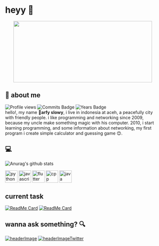 # heyy :wave:
<p align="center">
  <img src="https://i.pinimg.com/originals/0c/6a/87/0c6a8788d5a21cb84faec253ab0c8804.gif" height="200" width="450"/>
</p>



## :boy: about me 
![Profile views](https://gpvc.arturio.dev/slowy07) ![Commits Badge](https://badges.pufler.dev/commits/monthly/slowy07) ![Years Badge](https://badges.pufler.dev/years/slowy07)\
hello!, my name :boy:**arfy slowy**, i live in indonesia at aceh, a peacefully city with friendly people. i like programming and networking since 2009, because my uncle make something magic with his computer. 2010, i start learning programming, and some information about networking, my first program i create simple calculator and guessing game :blush:.
## :computer:
![Anurag's github stats](https://github-readme-stats.vercel.app/api?username=slowy07&show_icons=true&theme=bear)
<p align="left">
  <img src="https://cdn.icon-icons.com/icons2/112/PNG/512/python_18894.png" width="40" height="40"alt="python">
  <img src="https://cdn.icon-icons.com/icons2/2108/PNG/512/javascript_icon_130900.png" width="40" height="40" alt="javascript">
  <img src="https://cdn.icon-icons.com/icons2/2107/PNG/512/file_type_flutter_icon_130599.png" width="40" height="40" alt="flutter">
  <img src="https://cdn.icon-icons.com/icons2/2107/PNG/512/file_type_cpp_icon_130670.png" width="40" height="40" alt="cpp">
  <img src="https://cdn.icon-icons.com/icons2/159/PNG/256/java_22523.png" width="40" height="40" alt="java">
</p>

## current task
[![ReadMe Card](https://github-readme-stats.vercel.app/api/pin/?username=slowy07&repo=jsLesson&theme=bear)](https://github.com/slowy07/jsLesson)
[![ReadMe Card](https://github-readme-stats.vercel.app/api/pin/?username=slowy07&repo=google-research&theme=bear)](hhttps://github.com/google-research/google-research)

## wanna ask something? :mag:
[![headerImage](https://icon-icons.com/icons2/1211/PNG/48/1491580635-yumminkysocialmedia26_83102.png)](https://www.instagram.com/arfy.slowy)
[![headerImageTwitter](https://icon-icons.com/icons2/1211/PNG/48/1491579542-yumminkysocialmedia22_83078.png)](https://www.twitter.com/arfyslowy1)
